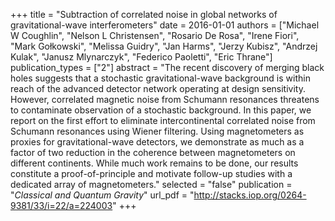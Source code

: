+++
title = "Subtraction of correlated noise in global networks of gravitational-wave interferometers"
date = 2016-01-01
authors = ["Michael W Coughlin", "Nelson L Christensen", "Rosario De Rosa", "Irene Fiori", "Mark Gołkowski", "Melissa Guidry", "Jan Harms", "Jerzy Kubisz", "Andrzej Kulak", "Janusz Mlynarczyk", "Federico Paoletti", "Eric Thrane"]
publication_types = ["2"]
abstract = "The recent discovery of merging black holes suggests that a stochastic gravitational-wave background is within reach of the advanced detector network operating at design sensitivity. However, correlated magnetic noise from Schumann resonances threatens to contaminate observation of a stochastic background. In this paper, we report on the first effort to eliminate intercontinental correlated noise from Schumann resonances using Wiener filtering. Using magnetometers as proxies for gravitational-wave detectors, we demonstrate as much as a factor of two reduction in the coherence between magnetometers on different continents. While much work remains to be done, our results constitute a proof-of-principle and motivate follow-up studies with a dedicated array of magnetometers."
selected = "false"
publication = "*Classical and Quantum Gravity*"
url_pdf = "http://stacks.iop.org/0264-9381/33/i=22/a=224003"
+++

